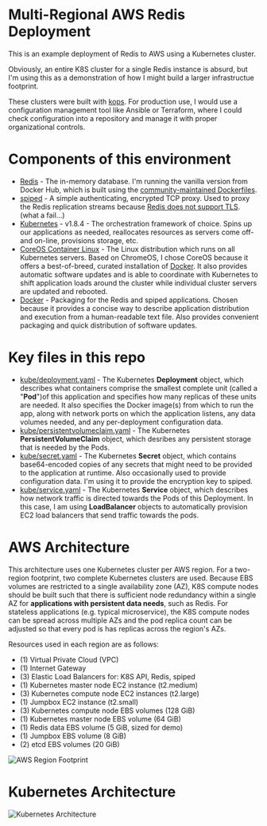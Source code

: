 # Multi-Regional AWS Redis Deployment
This is an example deployment of Redis to AWS using a Kubernetes cluster.

Obviously, an entire K8S cluster for a single Redis instance is absurd, but I'm using this as a demonstration of how I might build a larger infrastructue footprint. 

These clusters were built with [kops](https://github.com/kubernetes/kops).  For production use, I would use a configuration management tool like Ansible or Terraform, where I could check configuration into a repository and manage it with proper organizational controls.

# Components of this environment
* [Redis](https://github.com/antirez/redis/) - The in-memory database.  I'm running the vanilla version from Docker Hub, which is built using the [community-maintained Dockerfiles](https://github.com/docker-library/redis).
* [spiped](https://github.com/Tarsnap/spiped) - A simple authenticating, encrypted TCP proxy.  Used to proxy the Redis replication streams because [Redis does not support TLS](https://github.com/antirez/redis/issues/2178). (what a fail...)
* [Kubernetes](https://kubernetes.io/) - v1.8.4 - The orchestration framework of choice.  Spins up our applications as needed, reallocates resources as servers come off- and on-line, provisions storage, etc.  
* [CoreOS Container Linux](https://coreos.com/os/docs/latest/) - The Linux distribution which runs on all Kubernetes servers.   Based on ChromeOS, I chose CoreOS because it offers a best-of-breed, curated installation of [Docker](https://www.docker.com/).  It also provides automatic software updates and is able to coordinate with Kubernetes to shift application loads around the cluster while individual cluster servers are updated and rebooted.
* [Docker](https://www.docker.com/) - Packaging for the Redis and spiped applications.  Chosen because it provides a concise way to describe application distribution and execution from a human-readable text file.  Also provides convenient packaging and quick distribution of software updates.

# Key files in this repo
* [kube/deployment.yaml](https://github.com/chrissnell/redis-demo-deployment/blob/master/kube/deployment.yaml) - The Kubernetes **Deployment** object, which describes what containers comprise the smallest complete unit (called a "**Pod**")of this application and specifies how many replicas of these units are needed.  It also specifies the Docker image(s) from which to run the app, along with network ports on which the application listens, any data volumes needed, and any per-deployment configuration data.
* [kube/persistentvolumeclaim.yaml](https://github.com/chrissnell/redis-demo-deployment/blob/master/kube/persistentvolumeclaim.yaml) - The Kubernetes **PersistentVolumeClaim** object, which desribes any persistent storage that is needed by the Pods.
* [kube/secret.yaml](https://github.com/chrissnell/redis-demo-deployment/blob/master/kube/secret.yaml) - The Kubernetes **Secret** object, which contains base64-encoded copies of any secrets that might need to be provided to the application at runtime.  Also occasionally used to provide configuration data.  I'm using it to provide the encryption key to spiped.
* [kube/service.yaml](https://github.com/chrissnell/redis-demo-deployment/blob/master/kube/service.yaml) - The Kubernetes **Service** object, which describes how network traffic is directed towards the Pods of this Deployment.  In this case, I am using **LoadBalancer** objects to automatically provision EC2 load balancers that send traffic towards the pods.

# AWS Architecture
This architecture uses one Kubernetes cluster per AWS region.  For a two-region footprint, two complete Kubernetes clusters are used.  Because EBS volumes are restricted to a single availability zone (AZ), K8S compute nodes should be built such that there is sufficient node redundancy within a single AZ for **applications with persistent data needs**, such as Redis.  For stateless applications (e.g. typical microservice), the K8S compute nodes can be spread across multiple AZs and the pod replica count can be adjusted so that every pod is has replicas across the region's AZs.

Resources used in each region are as follows:

* (1) Virtual Private Cloud (VPC)
* (1) Internet Gateway
* (3) Elastic Load Balancers for: K8S API, Redis, spiped
* (1) Kubernetes master node EC2 instance (t2.medium)
* (3) Kubernetes compute node EC2 instances (t2.large)
* (1) Jumpbox EC2 instance (t2.small)
* (3) Kubernetes compute node EBS volumes (128 GiB)
* (1) Kubernetes master node EBS volume (64 GiB)
* (1) Redis data EBS volume (5 GiB, sized for demo)
* (1) Jumpbox EBS volume (8 GiB)
* (2) etcd EBS volumes (20 GiB)

![AWS Region Footprint](https://chrissnell.com/webflow/aws-vpc.png "AWS Region Footprint")

# Kubernetes Architecture
![Kubernetes Architecture](https://chrissnell.com/webflow/k8s-arch.png?2 "Kubernetes Architecture")
